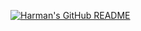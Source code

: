 [![Harman's GitHub README](https://api.harmansandhu.tech/?username=gliverCouto&bg=white&fill=black&txt=Technical-Writer&avatar=false)](https://github.com/Harman-Sandhu/github-readme-generator)
